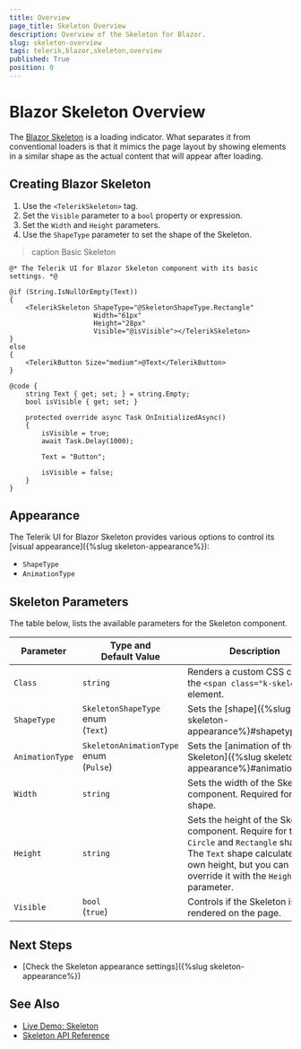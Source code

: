 ```yaml
---
title: Overview
page_title: Skeleton Overview
description: Overview of the Skeleton for Blazor.
slug: skeleton-overview
tags: telerik,blazor,skeleton,overview
published: True
position: 0
---
```


# Blazor Skeleton Overview

The <a href = "https://www.telerik.com/blazor-ui/skeleton" target="_blank">Blazor Skeleton</a> is a loading indicator. What separates it from conventional loaders is that it mimics the page layout by showing elements in a similar shape as the actual content that will appear after loading.


## Creating Blazor Skeleton

1. Use the `<TelerikSkeleton>` tag.
1. Set the `Visible` parameter to a `bool` property or expression.
1. Set the `Width` and `Height` parameters. 
1. Use the `ShapeType` parameter to set the shape of the Skeleton.

>caption Basic Skeleton

````CSHTML
@* The Telerik UI for Blazor Skeleton component with its basic settings. *@

@if (String.IsNullOrEmpty(Text))
{
    <TelerikSkeleton ShapeType="@SkeletonShapeType.Rectangle"
                     Width="61px"
                     Height="28px"
                     Visible="@isVisible"></TelerikSkeleton>
}
else
{
    <TelerikButton Size="medium">@Text</TelerikButton>
}

@code {
    string Text { get; set; } = string.Empty;
    bool isVisible { get; set; }

    protected override async Task OnInitializedAsync()
    {
        isVisible = true;
        await Task.Delay(1000);

        Text = "Button";

        isVisible = false;
    }
}
````


## Appearance

The Telerik UI for Blazor Skeleton provides various options to control its [visual appearance]({%slug skeleton-appearance%}):

* `ShapeType`
* `AnimationType`

## Skeleton Parameters

The table below, lists the available parameters for the Skeleton component.

| Parameter | Type and Default&nbsp;Value | Description |
| --- | --- | --- |
| `Class` | `string` | Renders a custom CSS class to the `<span class="k-skeleton">` element. |
| `ShapeType` | `SkeletonShapeType` enum<br />(`Text`) | Sets the [shape]({%slug skeleton-appearance%}#shapetype). |
| `AnimationType` | `SkeletonAnimationType` enum<br />(`Pulse`) | Sets the [animation of the Skeleton]({%slug skeleton-appearance%}#animationtype). |
| `Width` | `string` | Sets the width of the Skeleton component. Required for every shape. |
| `Height` | `string` | Sets the height of the Skeleton component. Require for the `Circle` and `Rectangle` shapes. The `Text` shape calculates its own height, but you can override it with the `Height` parameter. |
| `Visible` | `bool`<br />(`true`) | Controls if the Skeleton is rendered on the page. |


## Next Steps

* [Check the Skeleton appearance settings]({%slug skeleton-appearance%})


## See Also

* [Live Demo: Skeleton](https://demos.telerik.com/blazor-ui/skeleton/overview)
* [Skeleton API Reference](/blazor-ui/api/Telerik.Blazor.Components.TelerikSkeleton)
